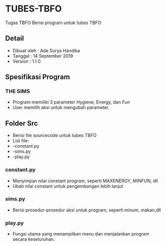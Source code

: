 # TUBES-TBFO
Tugas TBFO
Berisi program untuk tubes TBFO

## Detail
- Dibuat oleh : Ade Surya Handika
- Tanggal     : 14 September 2019
- Version     : 1.1.0

## Spesifikasi Program
### THE SIMS
- Program memiliki 3 parameter Hygiene, Energy, dan Fun
- User memilih aksi untuk mengubah parameter.

## Folder Src
- Berisi file sourcecode untuk tubes TBFO
- List file:
- -constant.py
- -sims.py
- -play.py
### constant.py
- Menyimpan nilai constant program, seperti MAXENERGY, MINFUN, dll
- Ubah nilai constant untuk pengembangan lebih lanjut

### sims.py
- Berisi prosedur-prosedur aksi untuk program, seperti minum, makan,dll

### play.py
- Fungsi utama yang menampilkan menu dan menjalankan program secara keseluruhan.
